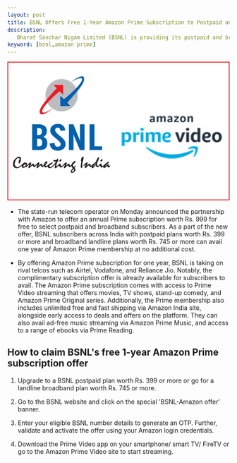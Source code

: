 ```yaml
---
layout: post
title: BSNL Offers Free 1-Year Amazon Prime Subscription to Postpaid and Broadband Users: How to Claim It
description:
   Bharat Sanchar Nigam Limited (BSNL) is providing its postpaid and broadband subscribers a free 1-year subscription of Amazon Prime service.
keyword: [bsnl,amazon prime]
---
```

 ![bsnl](/assets/img/blog/bsnlamzn.jpg)
* The state-run telecom operator on Monday announced the partnership with Amazon to offer an annual Prime subscription worth Rs. 999 for free to select postpaid and broadband subscribers. As a part of the new offer, BSNL subscribers across India with postpaid plans worth Rs. 399 or more and broadband landline plans worth Rs. 745 or more can avail one year of Amazon Prime membership at no additional cost.

* By offering Amazon Prime subscription for one year, BSNL is taking on rival telcos such as Airtel, Vodafone, and Reliance Jio. Notably, the complimentary subscription offer is already available for subscribers to avail. The Amazon Prime subscription comes with access to Prime Video streaming that offers movies, TV shows, stand-up comedy, and Amazon Prime Original series. Additionally, the Prime membership also includes unlimited free and fast shipping via Amazon India site, alongside early access to deals and offers on the platform. They can also avail ad-free music streaming via Amazon Prime Music, and access to a range of ebooks via Prime Reading.
## How to claim BSNL's free 1-year Amazon Prime subscription offer
1. Upgrade to a BSNL postpaid plan worth Rs. 399 or more or go for a landline broadband plan worth Rs. 745 or more.

2. Go to the BSNL website and click on the special 'BSNL-Amazon offer' banner.

3. Enter your eligible BSNL number details to generate an OTP. Further, validate and activate the offer using your Amazon login credentials.

4. Download the Prime Video app on your smartphone/ smart TV/ FireTV or go to the Amazon Prime Video site to start streaming.

